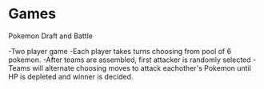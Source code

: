 # Games

Pokemon Draft and Battle

-Two player game 
-Each player takes turns choosing from pool of 6 pokemon.
-After teams are assembled, first attacker is randomly selected
-Teams will alternate choosing moves to attack eachother's Pokemon until HP is depleted and winner is decided.


